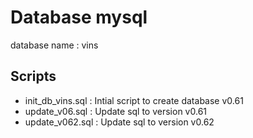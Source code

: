 # Database mysql

database name : vins

## Scripts 
* init_db_vins.sql : Intial script to create database v0.61
* update_v06.sql : Update sql to version v0.61
* update_v062.sql : Update sql to version v0.62

